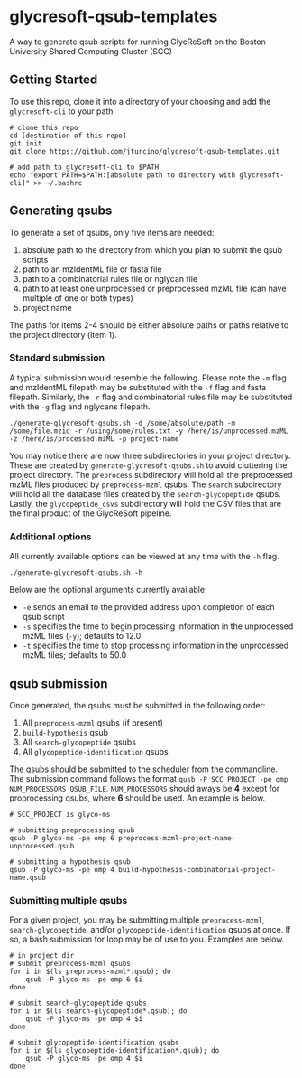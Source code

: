 # glycresoft-qsub-templates

A way to generate qsub scripts for running GlycReSoft on the Boston University Shared Computing Cluster (SCC)

## Getting Started
To use this repo, clone it into a directory of your choosing and add the `glycresoft-cli` to your path.
```
# clone this repo
cd [destination of this repo]
git init
git clone https://github.com/jturcino/glycresoft-qsub-templates.git

# add path to glycresoft-cli to $PATH
echo "export PATH=$PATH:[absolute path to directory with glycresoft-cli]" >> ~/.bashrc
```

## Generating qsubs
To generate a set of qsubs, only five items are needed:
1. absolute path to the directory from which you plan to submit the qsub scripts
2. path to an mzIdentML file or fasta file
3. path to a combinatorial rules file or nglycan file
4. path to at least one unprocessed or preprocessed mzML file (can have multiple of one or both types)
5. project name

The paths for items 2-4 should be either absolute paths or paths relative to the project directory (item 1).

### Standard submission
A typical submission would resemble the following. Please note the `-m` flag and mzIdentML filepath may be substituted with the `-f` flag and fasta filepath. Similarly, the `-r` flag and combinatorial rules file may be substituted with the `-g` flag and nglycans filepath.
```
./generate-glycresoft-qsubs.sh -d /some/absolute/path -m /some/file.mzid -r /using/some/rules.txt -y /here/is/unprocessed.mzML -z /here/is/processed.mzML -p project-name
```

You may notice there are now three subdirectories in your project directory. These are created by `generate-glycresoft-qsubs.sh` to avoid cluttering the project directory. The `preprocess` subdirectory will hold all the preprocessed mzML files produced by `preprocess-mzml` qsubs. The `search` subdirectory will hold all the database files created by the `search-glycopeptide` qsubs. Lastly, the 
`glycopeptide_csvs` subdirectory will hold the CSV files that are the final product of the GlycReSoft pipeline.

### Additional options
All currently available options can be viewed at any time with the `-h` flag.
```
./generate-glycresoft-qsubs.sh -h
```
Below are the optional arguments currently available:
* `-e` sends an email to the provided address upon completion of each qsub script
* `-s` specifies the time to begin processing information in the unprocessed mzML files (`-y`); defaults to 12.0
* `-t` specifies the time to stop processing information in the unprocessed mzML files; defaults to 50.0

## qsub submission
Once generated, the qsubs must be submitted in the following order:
1. All `preprocess-mzml` qsubs (if present)
2. `build-hypothesis` qsub
3. All `search-glycopeptide` qsubs
4. All `glycopeptide-identification` qsubs

The qsubs should be submitted to the scheduler from the commandline. The submission command follows the format `qusb -P SCC_PROJECT -pe omp NUM_PROCESSORS QSUB_FILE`. `NUM_PROCESSORS` should aways be **4** except for proprocessing qsubs, where **6** should be used. An example is below.
```
# SCC_PROJECT is glyco-ms

# submitting preprocessing qsub
qsub -P glyco-ms -pe omp 6 preprocess-mzml-project-name-unprocessed.qsub

# submitting a hypothesis qsub
qsub -P glyco-ms -pe omp 4 build-hypothesis-combinatorial-project-name.qsub
```

### Submitting multiple qsubs
For a given project, you may be submitting multiple `preprocess-mzml`, `search-glycopeptide`, and/or `glycopeptide-identification` qsubs at once. If so, a bash submission for loop may be of use to you. Examples are below.
```
# in project dir
# submit preprocess-mzml qsubs
for i in $(ls preprocess-mzml*.qsub); do
    qsub -P glyco-ms -pe omp 6 $i
done

# submit search-glycopeptide qsubs
for i in $(ls search-glycopeptide*.qsub); do
    qsub -P glyco-ms -pe omp 4 $i
done

# submit glycopeptide-identification qsubs
for i in $(ls glycopeptide-identification*.qsub); do
    qsub -P glyco-ms -pe omp 4 $i
done
```

